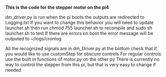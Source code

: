 **This is the code for the stepper motor on the pi4**

dm_driver.py is run when the pi boots the outputs are redirected to Logging.txt
If you want to change this behavior you will need to update launcher.sh
then run chmod 755 launcher.sh to recompile and sudo sh launcher.sh to test
If there are errors on boot the error message will be outputed to ~/logs/cronlog

All the recognized signals are in dm_Driver.py at the bottom check that if you would like to use customStep for obscure controls
For regular controls use the built in functions of motor.py on the other py
There is currently no way to control the stepper from this pi, but that is very easy to change if needed